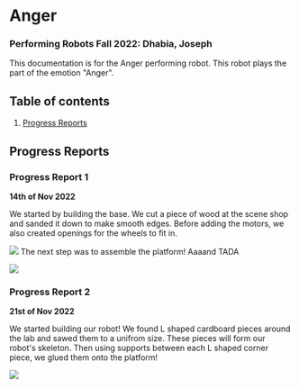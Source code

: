 # Anger
### Performing Robots Fall 2022: Dhabia, Joseph 

This documentation is for the Anger performing robot. This robot plays the part of the emotion "Anger". 


## Table of contents
1. [Progress Reports](#ProgressReports)


## Progress Reports <a name="ProgressReports"></a>

### Progress Report 1 

**14th of Nov 2022**

We started by building the base. We cut a piece of wood at the scene shop and sanded it down to make smooth edges. Before adding the motors, we also created openings for the wheels to fit in.

![](/images/platform1.jpg)
The next step was to assemble the platform! Aaaand TADA

![](/images/platform2.jpg)

### Progress Report 2

**21st of Nov 2022**

We started building our robot! We found L shaped cardboard pieces around the lab and sawed them to a unifrom size. These pieces will form our robot's skeleton. Then using supports between each L shaped corner piece, we glued them onto the platform! 

![](/images/skeleton1.jpg)
